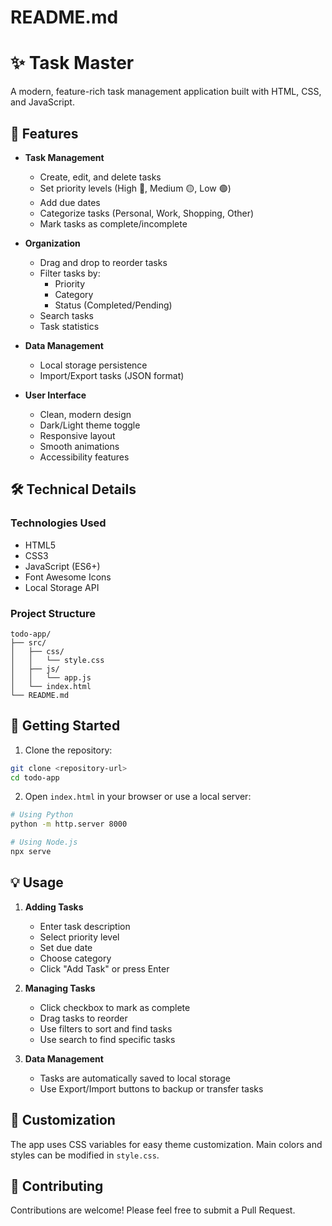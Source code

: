# README.md

# ✨ Task Master

A modern, feature-rich task management application built with HTML, CSS, and JavaScript.

## 🚀 Features

- **Task Management**
  - Create, edit, and delete tasks
  - Set priority levels (High 🔴, Medium 🟡, Low 🟢)
  - Add due dates
  - Categorize tasks (Personal, Work, Shopping, Other)
  - Mark tasks as complete/incomplete

- **Organization**
  - Drag and drop to reorder tasks
  - Filter tasks by:
    - Priority
    - Category
    - Status (Completed/Pending)
  - Search tasks
  - Task statistics

- **Data Management**
  - Local storage persistence
  - Import/Export tasks (JSON format)

- **User Interface**
  - Clean, modern design
  - Dark/Light theme toggle
  - Responsive layout
  - Smooth animations
  - Accessibility features

## 🛠️ Technical Details

### Technologies Used
- HTML5
- CSS3
- JavaScript (ES6+)
- Font Awesome Icons
- Local Storage API

### Project Structure
```
todo-app/
├── src/
│   ├── css/
│   │   └── style.css
│   ├── js/
│   │   └── app.js
│   └── index.html
└── README.md
```

## 🚦 Getting Started

1. Clone the repository:
```bash
git clone <repository-url>
cd todo-app
```

2. Open `index.html` in your browser or use a local server:
```bash
# Using Python
python -m http.server 8000

# Using Node.js
npx serve
```

## 💡 Usage

1. **Adding Tasks**
   - Enter task description
   - Select priority level
   - Set due date
   - Choose category
   - Click "Add Task" or press Enter

2. **Managing Tasks**
   - Click checkbox to mark as complete
   - Drag tasks to reorder
   - Use filters to sort and find tasks
   - Use search to find specific tasks

3. **Data Management**
   - Tasks are automatically saved to local storage
   - Use Export/Import buttons to backup or transfer tasks

## 🎨 Customization

The app uses CSS variables for easy theme customization. Main colors and styles can be modified in `style.css`.

## 🤝 Contributing

Contributions are welcome! Please feel free to submit a Pull Request.